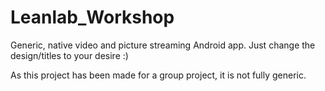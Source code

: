 # Leanlab_Workshop
Generic, native video and picture streaming Android app. Just change the design/titles to your desire :)

As this project has been made for a group project, it is not fully generic. 
